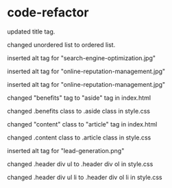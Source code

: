 # code-refactor
updated title tag.

changed unordered list to ordered list.

inserted alt tag for "search-engine-optimization.jpg"

inserted alt tag for "online-reputation-management.jpg"

inserted alt tag for "online-reputation-management.jpg"

changed "benefits" tag to "aside" tag in index.html

changed .benefits class to .aside class in style.css

changed "content" class to "article" tag in index.html

changed .content class to .article class in style.css

inserted alt tag for "lead-generation.png"

changed .header div ul to .header div ol in style.css

changed .header div ul li to .header div ol li in style.css